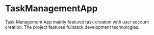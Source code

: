 # TaskManagementApp
Task Management App mainly features task creation with user account creation. The project features fullstack development technologies.
